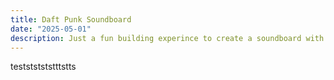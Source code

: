 ```yaml
---
title: Daft Punk Soundboard
date: "2025-05-01"
description: Just a fun building experince to create a soundboard with lyrics of Harder, Better, Faster, Stronger by Daft Punk just using HTML, CSS and javaScript
---
```


testststststttstts
